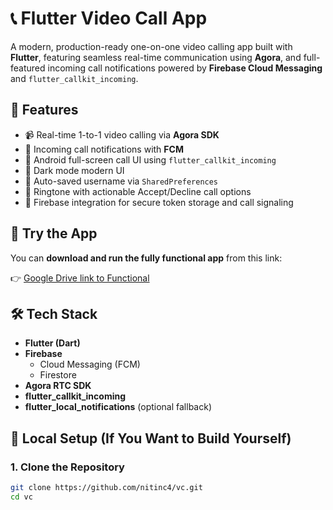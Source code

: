# 📞 Flutter Video Call App

A modern, production-ready one-on-one video calling app built with **Flutter**, featuring seamless real-time communication using **Agora**, and full-featured incoming call notifications powered by **Firebase Cloud Messaging** and `flutter_callkit_incoming`.

## 🚀 Features

- 📹 Real-time 1-to-1 video calling via **Agora SDK**
- 🔔 Incoming call notifications with **FCM**
- 📱 Android full-screen call UI using `flutter_callkit_incoming`
- 🌙 Dark mode modern UI
- 🧠 Auto-saved username via `SharedPreferences`
- 🎵 Ringtone with actionable Accept/Decline call options
- 🔐 Firebase integration for secure token storage and call signaling

## 📲 Try the App

You can **download and run the fully functional app** from this link:

👉 [Google Drive link to Functional](https://drive.google.com/drive/folders/11aVxeWyQJjLxcZMzF7VX_6A3RrXb2Y12?usp=sharing)


## 🛠️ Tech Stack

- **Flutter (Dart)**
- **Firebase**
  - Cloud Messaging (FCM)
  - Firestore
- **Agora RTC SDK**
- **flutter_callkit_incoming**
- **flutter_local_notifications** (optional fallback)

## 🔧 Local Setup (If You Want to Build Yourself)

### 1. Clone the Repository

```bash
git clone https://github.com/nitinc4/vc.git
cd vc
